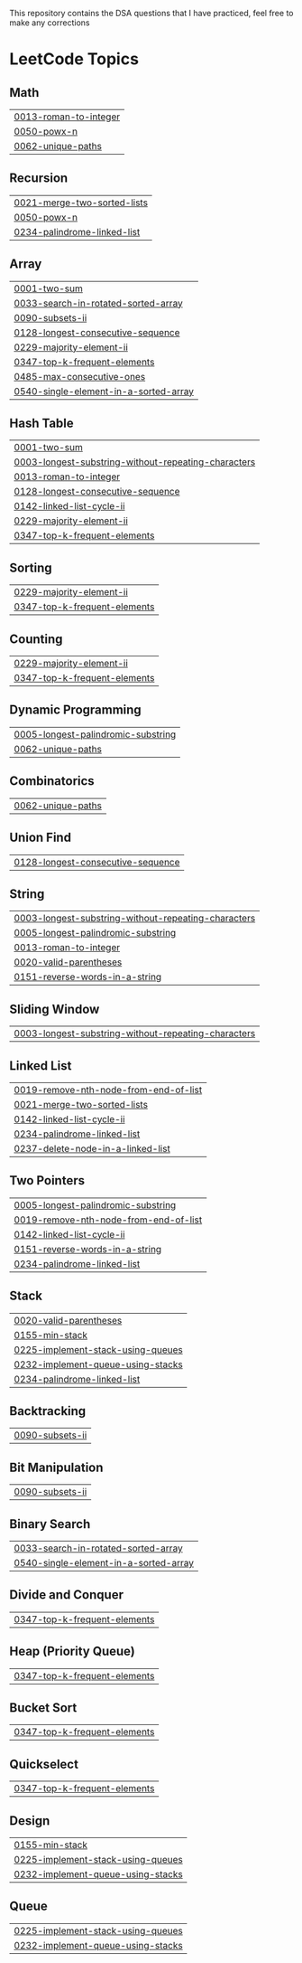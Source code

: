 This repository contains the DSA questions that I have practiced,
feel free to make any corrections

<!---LeetCode Topics Start-->
# LeetCode Topics
## Math
|  |
| ------- |
| [0013-roman-to-integer](https://github.com/sivaram-vinod/DSA/tree/master/0013-roman-to-integer) |
| [0050-powx-n](https://github.com/sivaram-vinod/DSA/tree/master/0050-powx-n) |
| [0062-unique-paths](https://github.com/sivaram-vinod/DSA/tree/master/0062-unique-paths) |
## Recursion
|  |
| ------- |
| [0021-merge-two-sorted-lists](https://github.com/sivaram-vinod/DSA/tree/master/0021-merge-two-sorted-lists) |
| [0050-powx-n](https://github.com/sivaram-vinod/DSA/tree/master/0050-powx-n) |
| [0234-palindrome-linked-list](https://github.com/sivaram-vinod/DSA/tree/master/0234-palindrome-linked-list) |
## Array
|  |
| ------- |
| [0001-two-sum](https://github.com/sivaram-vinod/DSA/tree/master/0001-two-sum) |
| [0033-search-in-rotated-sorted-array](https://github.com/sivaram-vinod/DSA/tree/master/0033-search-in-rotated-sorted-array) |
| [0090-subsets-ii](https://github.com/sivaram-vinod/DSA/tree/master/0090-subsets-ii) |
| [0128-longest-consecutive-sequence](https://github.com/sivaram-vinod/DSA/tree/master/0128-longest-consecutive-sequence) |
| [0229-majority-element-ii](https://github.com/sivaram-vinod/DSA/tree/master/0229-majority-element-ii) |
| [0347-top-k-frequent-elements](https://github.com/sivaram-vinod/DSA/tree/master/0347-top-k-frequent-elements) |
| [0485-max-consecutive-ones](https://github.com/sivaram-vinod/DSA/tree/master/0485-max-consecutive-ones) |
| [0540-single-element-in-a-sorted-array](https://github.com/sivaram-vinod/DSA/tree/master/0540-single-element-in-a-sorted-array) |
## Hash Table
|  |
| ------- |
| [0001-two-sum](https://github.com/sivaram-vinod/DSA/tree/master/0001-two-sum) |
| [0003-longest-substring-without-repeating-characters](https://github.com/sivaram-vinod/DSA/tree/master/0003-longest-substring-without-repeating-characters) |
| [0013-roman-to-integer](https://github.com/sivaram-vinod/DSA/tree/master/0013-roman-to-integer) |
| [0128-longest-consecutive-sequence](https://github.com/sivaram-vinod/DSA/tree/master/0128-longest-consecutive-sequence) |
| [0142-linked-list-cycle-ii](https://github.com/sivaram-vinod/DSA/tree/master/0142-linked-list-cycle-ii) |
| [0229-majority-element-ii](https://github.com/sivaram-vinod/DSA/tree/master/0229-majority-element-ii) |
| [0347-top-k-frequent-elements](https://github.com/sivaram-vinod/DSA/tree/master/0347-top-k-frequent-elements) |
## Sorting
|  |
| ------- |
| [0229-majority-element-ii](https://github.com/sivaram-vinod/DSA/tree/master/0229-majority-element-ii) |
| [0347-top-k-frequent-elements](https://github.com/sivaram-vinod/DSA/tree/master/0347-top-k-frequent-elements) |
## Counting
|  |
| ------- |
| [0229-majority-element-ii](https://github.com/sivaram-vinod/DSA/tree/master/0229-majority-element-ii) |
| [0347-top-k-frequent-elements](https://github.com/sivaram-vinod/DSA/tree/master/0347-top-k-frequent-elements) |
## Dynamic Programming
|  |
| ------- |
| [0005-longest-palindromic-substring](https://github.com/sivaram-vinod/DSA/tree/master/0005-longest-palindromic-substring) |
| [0062-unique-paths](https://github.com/sivaram-vinod/DSA/tree/master/0062-unique-paths) |
## Combinatorics
|  |
| ------- |
| [0062-unique-paths](https://github.com/sivaram-vinod/DSA/tree/master/0062-unique-paths) |
## Union Find
|  |
| ------- |
| [0128-longest-consecutive-sequence](https://github.com/sivaram-vinod/DSA/tree/master/0128-longest-consecutive-sequence) |
## String
|  |
| ------- |
| [0003-longest-substring-without-repeating-characters](https://github.com/sivaram-vinod/DSA/tree/master/0003-longest-substring-without-repeating-characters) |
| [0005-longest-palindromic-substring](https://github.com/sivaram-vinod/DSA/tree/master/0005-longest-palindromic-substring) |
| [0013-roman-to-integer](https://github.com/sivaram-vinod/DSA/tree/master/0013-roman-to-integer) |
| [0020-valid-parentheses](https://github.com/sivaram-vinod/DSA/tree/master/0020-valid-parentheses) |
| [0151-reverse-words-in-a-string](https://github.com/sivaram-vinod/DSA/tree/master/0151-reverse-words-in-a-string) |
## Sliding Window
|  |
| ------- |
| [0003-longest-substring-without-repeating-characters](https://github.com/sivaram-vinod/DSA/tree/master/0003-longest-substring-without-repeating-characters) |
## Linked List
|  |
| ------- |
| [0019-remove-nth-node-from-end-of-list](https://github.com/sivaram-vinod/DSA/tree/master/0019-remove-nth-node-from-end-of-list) |
| [0021-merge-two-sorted-lists](https://github.com/sivaram-vinod/DSA/tree/master/0021-merge-two-sorted-lists) |
| [0142-linked-list-cycle-ii](https://github.com/sivaram-vinod/DSA/tree/master/0142-linked-list-cycle-ii) |
| [0234-palindrome-linked-list](https://github.com/sivaram-vinod/DSA/tree/master/0234-palindrome-linked-list) |
| [0237-delete-node-in-a-linked-list](https://github.com/sivaram-vinod/DSA/tree/master/0237-delete-node-in-a-linked-list) |
## Two Pointers
|  |
| ------- |
| [0005-longest-palindromic-substring](https://github.com/sivaram-vinod/DSA/tree/master/0005-longest-palindromic-substring) |
| [0019-remove-nth-node-from-end-of-list](https://github.com/sivaram-vinod/DSA/tree/master/0019-remove-nth-node-from-end-of-list) |
| [0142-linked-list-cycle-ii](https://github.com/sivaram-vinod/DSA/tree/master/0142-linked-list-cycle-ii) |
| [0151-reverse-words-in-a-string](https://github.com/sivaram-vinod/DSA/tree/master/0151-reverse-words-in-a-string) |
| [0234-palindrome-linked-list](https://github.com/sivaram-vinod/DSA/tree/master/0234-palindrome-linked-list) |
## Stack
|  |
| ------- |
| [0020-valid-parentheses](https://github.com/sivaram-vinod/DSA/tree/master/0020-valid-parentheses) |
| [0155-min-stack](https://github.com/sivaram-vinod/DSA/tree/master/0155-min-stack) |
| [0225-implement-stack-using-queues](https://github.com/sivaram-vinod/DSA/tree/master/0225-implement-stack-using-queues) |
| [0232-implement-queue-using-stacks](https://github.com/sivaram-vinod/DSA/tree/master/0232-implement-queue-using-stacks) |
| [0234-palindrome-linked-list](https://github.com/sivaram-vinod/DSA/tree/master/0234-palindrome-linked-list) |
## Backtracking
|  |
| ------- |
| [0090-subsets-ii](https://github.com/sivaram-vinod/DSA/tree/master/0090-subsets-ii) |
## Bit Manipulation
|  |
| ------- |
| [0090-subsets-ii](https://github.com/sivaram-vinod/DSA/tree/master/0090-subsets-ii) |
## Binary Search
|  |
| ------- |
| [0033-search-in-rotated-sorted-array](https://github.com/sivaram-vinod/DSA/tree/master/0033-search-in-rotated-sorted-array) |
| [0540-single-element-in-a-sorted-array](https://github.com/sivaram-vinod/DSA/tree/master/0540-single-element-in-a-sorted-array) |
## Divide and Conquer
|  |
| ------- |
| [0347-top-k-frequent-elements](https://github.com/sivaram-vinod/DSA/tree/master/0347-top-k-frequent-elements) |
## Heap (Priority Queue)
|  |
| ------- |
| [0347-top-k-frequent-elements](https://github.com/sivaram-vinod/DSA/tree/master/0347-top-k-frequent-elements) |
## Bucket Sort
|  |
| ------- |
| [0347-top-k-frequent-elements](https://github.com/sivaram-vinod/DSA/tree/master/0347-top-k-frequent-elements) |
## Quickselect
|  |
| ------- |
| [0347-top-k-frequent-elements](https://github.com/sivaram-vinod/DSA/tree/master/0347-top-k-frequent-elements) |
## Design
|  |
| ------- |
| [0155-min-stack](https://github.com/sivaram-vinod/DSA/tree/master/0155-min-stack) |
| [0225-implement-stack-using-queues](https://github.com/sivaram-vinod/DSA/tree/master/0225-implement-stack-using-queues) |
| [0232-implement-queue-using-stacks](https://github.com/sivaram-vinod/DSA/tree/master/0232-implement-queue-using-stacks) |
## Queue
|  |
| ------- |
| [0225-implement-stack-using-queues](https://github.com/sivaram-vinod/DSA/tree/master/0225-implement-stack-using-queues) |
| [0232-implement-queue-using-stacks](https://github.com/sivaram-vinod/DSA/tree/master/0232-implement-queue-using-stacks) |
<!---LeetCode Topics End-->